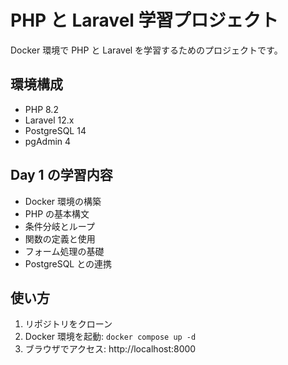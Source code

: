 # PHP と Laravel 学習プロジェクト

Docker 環境で PHP と Laravel を学習するためのプロジェクトです。

## 環境構成

- PHP 8.2
- Laravel 12.x
- PostgreSQL 14
- pgAdmin 4

## Day 1 の学習内容

- Docker 環境の構築
- PHP の基本構文
- 条件分岐とループ
- 関数の定義と使用
- フォーム処理の基礎
- PostgreSQL との連携

## 使い方

1. リポジトリをクローン
2. Docker 環境を起動: `docker compose up -d`
3. ブラウザでアクセス: http://localhost:8000
